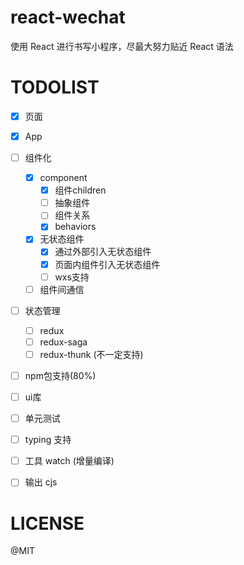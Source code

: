 # react-wechat

使用 React 进行书写小程序，尽最大努力贴近 React 语法

# TODOLIST

- [x] 页面
- [x] App
- [ ] 组件化
   - [x] component
      - [x] 组件children
      - [ ] 抽象组件
      - [ ] 组件关系
      - [x] behaviors
   - [x] 无状态组件
      - [x] 通过外部引入无状态组件
      - [x] 页面内组件引入无状态组件
      - [ ] wxs支持
   - [ ] 组件间通信
- [ ] 状态管理
   - [ ] redux
   - [ ] redux-saga
   - [ ] redux-thunk (不一定支持)
- [ ] npm包支持(80%)
- [ ] ui库 
- [ ] 单元测试
- [ ] typing 支持
- [ ] 工具 watch (增量编译)
- [ ] 输出 cjs



# LICENSE

@MIT
